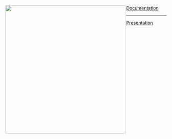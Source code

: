 <img align="left" height="400" width="375" alt="" src="https://c.tenor.com/0yWwvzpYJwAAAAAC/ketakuma-takadabear.gif">
<a href = "https://github.com/YMPanov20/Test/files/8312020/Team.8.pptx")> Documentation </a><hr>
<a href = "https://github.com/YMPanov20/Team-8/files/8312034/Team.8.pptx")> Presentation </a>
